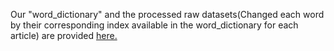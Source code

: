 Our "word_dictionary" and the processed raw datasets(Changed each word by their corresponding index available in the word_dictionary for each article) are provided 
<a href="https://drive.google.com/drive/folders/1IJzjDNYHeTMEhyoGXMKHc3e5-i4Ns95y?usp=sharing" target="_blank"> here. </a>
